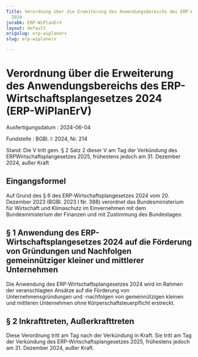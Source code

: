 ```yaml
---
Title: Verordnung über die Erweiterung des Anwendungsbereichs des ERP-Wirtschaftsplangesetzes
  2024
jurabk: ERP-WiPlanErV
layout: default
origslug: erp-wiplanerv
slug: erp-wiplanerv

---
```


# Verordnung über die Erweiterung des Anwendungsbereichs des ERP-Wirtschaftsplangesetzes 2024 (ERP-WiPlanErV)

Ausfertigungsdatum
:   2024-06-04

Fundstelle
:   BGBl. I: 2024, Nr. 214

Stand: Die V tritt gem. § 2 Satz 2 dieser V am Tag der Verkündung des ERPWirtschaftsplangesetzes 2025, frühestens jedoch am 31. Dezember 2024, außer Kraft

## Eingangsformel

Auf Grund des § 6 des ERP-Wirtschaftsplangesetzes 2024 vom 20. Dezember 2023 (BGBl. 2023 I Nr. 388) verordnet das Bundesministerium für Wirtschaft und Klimaschutz im Einvernehmen mit dem Bundesministerium der Finanzen und mit Zustimmung des Bundestages:


## § 1 Anwendung des ERP-Wirtschaftsplangesetzes 2024 auf die Förderung von Gründungen und Nachfolgen gemeinnütziger kleiner und mittlerer Unternehmen

Die Anwendung des ERP-Wirtschaftsplangesetzes 2024 wird im Rahmen der veranschlagten Ansätze auf die Förderung von Unternehmensgründungen und -nachfolgen von gemeinnützigen kleinen und mittleren Unternehmen ohne Körperschaftsteuerpflicht erstreckt.


## § 2 Inkrafttreten, Außerkrafttreten

Diese Verordnung tritt am Tag nach der Verkündung in Kraft. Sie tritt am Tag der Verkündung des ERP-Wirtschaftsplangesetzes 2025, frühestens jedoch am 31. Dezember 2024, außer Kraft.


